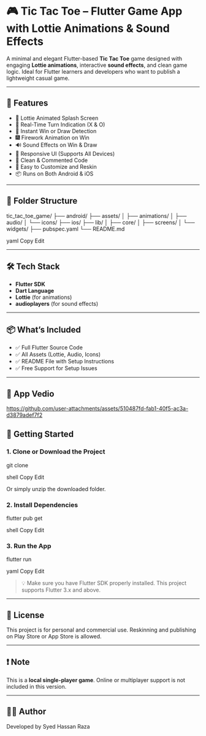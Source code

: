 # 🎮 Tic Tac Toe – Flutter Game App with Lottie Animations & Sound Effects

A minimal and elegant Flutter-based **Tic Tac Toe** game designed with engaging **Lottie animations**, interactive **sound effects**, and clean game logic. Ideal for Flutter learners and developers who want to publish a lightweight casual game.

---

## 📱 Features

- 🚀 Lottie Animated Splash Screen  
- 🔄 Real-Time Turn Indication (X & O)  
- 🧠 Instant Win or Draw Detection  
- 🎆 Firework Animation on Win  
- 🔊 Sound Effects on Win & Draw  
- 📱 Responsive UI (Supports All Devices)  
- 🧼 Clean & Commented Code  
- 🧩 Easy to Customize and Reskin  
- 📦 Runs on Both Android & iOS

---

## 📂 Folder Structure

tic_tac_toe_game/ ├── android/ ├── assets/ │ ├── animations/ │ ├── audio/ │ └── icons/ ├── ios/ ├── lib/ │ ├── core/ │ ├── screens/ │ └── widgets/ ├── pubspec.yaml └── README.md

yaml
Copy
Edit

---

## 🛠️ Tech Stack

- **Flutter SDK**
- **Dart Language**
- **Lottie** (for animations)
- **audioplayers** (for sound effects)

---

## 📦 What’s Included

- ✅ Full Flutter Source Code
- ✅ All Assets (Lottie, Audio, Icons)
- ✅ README File with Setup Instructions
- ✅ Free Support for Setup Issues

---

## 📱 App Vedio

https://github.com/user-attachments/assets/510487fd-fab1-40f5-ac3a-d3879adef7f2

## 🚀 Getting Started

### 1. Clone or Download the Project
git clone 

shell
Copy
Edit

Or simply unzip the downloaded folder.

### 2. Install Dependencies
flutter pub get

shell
Copy
Edit

### 3. Run the App
flutter run

yaml
Copy
Edit

> 💡 Make sure you have Flutter SDK properly installed. This project supports Flutter 3.x and above.

---


## 🔐 License

This project is for personal and commercial use. Reskinning and publishing on Play Store or App Store is allowed.

---

## ❗ Note

This is a **local single-player game**. Online or multiplayer support is not included in this version.

---

## 👨‍💻 Author
Developed by Syed Hassan Raza
